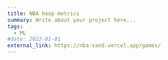 ```yaml
---
title: NBA hoop metrics
summary: Write about your project here...
tags:
  - ML
#date: 2022-01-01
external_link: https://nba-sand.vercel.app/games/
---
```

